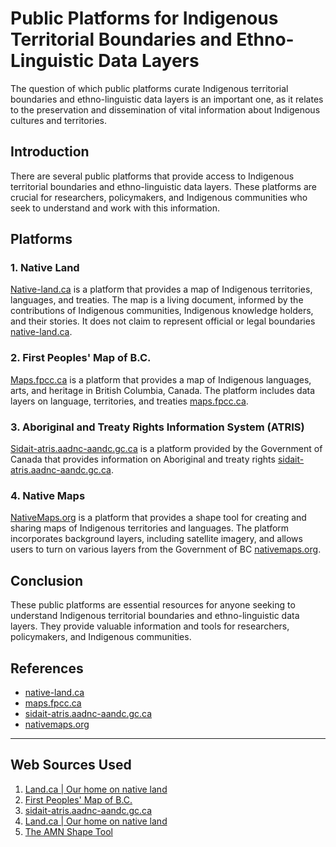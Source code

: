 # Public Platforms for Indigenous Territorial Boundaries and Ethno-Linguistic Data Layers
The question of which public platforms curate Indigenous territorial boundaries and ethno-linguistic data layers is an important one, as it relates to the preservation and dissemination of vital information about Indigenous cultures and territories.

## Introduction
There are several public platforms that provide access to Indigenous territorial boundaries and ethno-linguistic data layers. These platforms are crucial for researchers, policymakers, and Indigenous communities who seek to understand and work with this information.

## Platforms

### 1. Native Land
[Native-land.ca](https://native-land.ca/) is a platform that provides a map of Indigenous territories, languages, and treaties. The map is a living document, informed by the contributions of Indigenous communities, Indigenous knowledge holders, and their stories. It does not claim to represent official or legal boundaries [native-land.ca](https://native-land.ca/).

### 2. First Peoples' Map of B.C.
[Maps.fpcc.ca](https://maps.fpcc.ca/) is a platform that provides a map of Indigenous languages, arts, and heritage in British Columbia, Canada. The platform includes data layers on language, territories, and treaties [maps.fpcc.ca](https://maps.fpcc.ca/).

### 3. Aboriginal and Treaty Rights Information System (ATRIS)
[Sidait-atris.aadnc-aandc.gc.ca](https://sidait-atris.aadnc-aandc.gc.ca/atris_online/home-accueil.aspx) is a platform provided by the Government of Canada that provides information on Aboriginal and treaty rights [sidait-atris.aadnc-aandc.gc.ca](https://sidait-atris.aadnc-aandc.gc.ca/atris_online/home-accueil.aspx).

### 4. Native Maps
[NativeMaps.org](http://nativemaps.org/?p=3932) is a platform that provides a shape tool for creating and sharing maps of Indigenous territories and languages. The platform incorporates background layers, including satellite imagery, and allows users to turn on various layers from the Government of BC [nativemaps.org](http://nativemaps.org/?p=3932).

## Conclusion
These public platforms are essential resources for anyone seeking to understand Indigenous territorial boundaries and ethno-linguistic data layers. They provide valuable information and tools for researchers, policymakers, and Indigenous communities.

## References
* [native-land.ca](https://native-land.ca/)
* [maps.fpcc.ca](https://maps.fpcc.ca/)
* [sidait-atris.aadnc-aandc.gc.ca](https://sidait-atris.aadnc-aandc.gc.ca/atris_online/home-accueil.aspx)
* [nativemaps.org](http://nativemaps.org/?p=3932)

---
## Web Sources Used

1. [Land.ca | Our home on native land](https://native-land.ca/)
2. [First Peoples' Map of B.C.](https://maps.fpcc.ca/)
3. [sidait-atris.aadnc-aandc.gc.ca](https://sidait-atris.aadnc-aandc.gc.ca/atris_online/home-accueil.aspx)
4. [Land.ca | Our home on native land](https://native-land.ca/maps/languages)
5. [The AMN Shape Tool](http://nativemaps.org/?p=3932)
